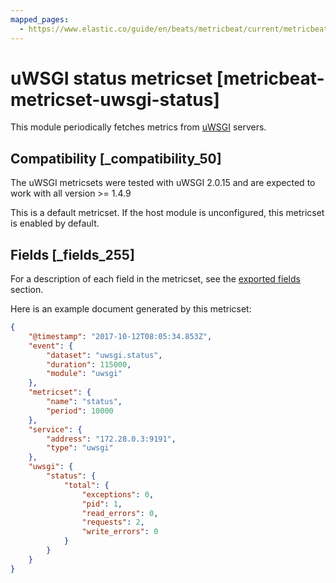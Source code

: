 ```yaml
---
mapped_pages:
  - https://www.elastic.co/guide/en/beats/metricbeat/current/metricbeat-metricset-uwsgi-status.html
---
```


# uWSGI status metricset [metricbeat-metricset-uwsgi-status]

This module periodically fetches metrics from [uWSGI](http://uwsgi-docs.readthedocs.io/en/latest/StatsServer.md) servers.


## Compatibility [_compatibility_50]

The uWSGI metricsets were tested with uWSGI 2.0.15 and are expected to work with all version >= 1.4.9

This is a default metricset. If the host module is unconfigured, this metricset is enabled by default.

## Fields [_fields_255]

For a description of each field in the metricset, see the [exported fields](/reference/metricbeat/exported-fields-uwsgi.md) section.

Here is an example document generated by this metricset:

```json
{
    "@timestamp": "2017-10-12T08:05:34.853Z",
    "event": {
        "dataset": "uwsgi.status",
        "duration": 115000,
        "module": "uwsgi"
    },
    "metricset": {
        "name": "status",
        "period": 10000
    },
    "service": {
        "address": "172.28.0.3:9191",
        "type": "uwsgi"
    },
    "uwsgi": {
        "status": {
            "total": {
                "exceptions": 0,
                "pid": 1,
                "read_errors": 0,
                "requests": 2,
                "write_errors": 0
            }
        }
    }
}
```



